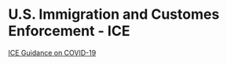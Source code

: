 # U.S. Immigration and Customes Enforcement - ICE  

[ICE Guidance on COVID-19](https://www.ice.gov/coronavirus)  